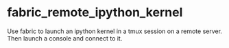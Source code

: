 fabric_remote_ipython_kernel
============================

Use fabric to launch an ipython kernel in a tmux session on a remote server. Then launch a console and connect to it.
